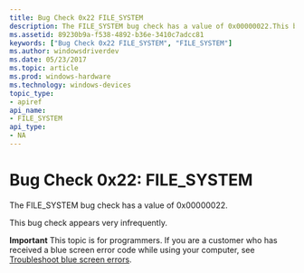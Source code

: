 ```yaml
---
title: Bug Check 0x22 FILE_SYSTEM
description: The FILE_SYSTEM bug check has a value of 0x00000022.This bug check appears very infrequently.
ms.assetid: 89230b9a-f538-4892-b36e-3410c7adcc81
keywords: ["Bug Check 0x22 FILE_SYSTEM", "FILE_SYSTEM"]
ms.author: windowsdriverdev
ms.date: 05/23/2017
ms.topic: article
ms.prod: windows-hardware
ms.technology: windows-devices
topic_type:
- apiref
api_name:
- FILE_SYSTEM
api_type:
- NA
---
```


# Bug Check 0x22: FILE\_SYSTEM


The FILE\_SYSTEM bug check has a value of 0x00000022.

This bug check appears very infrequently.

**Important** This topic is for programmers. If you are a customer who has received a blue screen error code while using your computer, see [Troubleshoot blue screen errors](http://windows.microsoft.com/windows-10/troubleshoot-blue-screen-errors).

 

 




